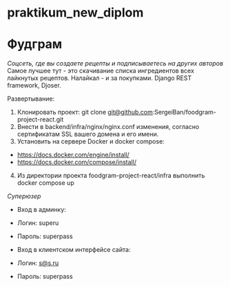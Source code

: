 # praktikum_new_diplom
# Фудграм

*Соцсеть, где вы создаете рецепты и подписываетесь на других авторов*
Самое лучшее тут - это скачивание списка ингредиентов всех лайкнутых рецептов.
Налайкал - и за покупками.
Django REST framework, Djoser.

Развертывание:
1. Клонировать проект: git clone git@github.com:SergeiBan/foodgram-project-react.git
2. Внести в backend/infra/nginx/nginx.conf изменения, согласно сертификатам SSL вашего домена и его имени.
3. Установить на сервере Docker и docker compose:
- https://docs.docker.com/engine/install/
- https://docs.docker.com/compose/install/ 
4. Из директории проекта foodgram-project-react/infra выполнить docker compose up


*Суперюзер*
- Вход в админку:
- Логин: superu
- Пароль: superpass

- Вход в клиентском интерфейсе сайта:
- Логин: s@s.ru
- Пароль: superpass
